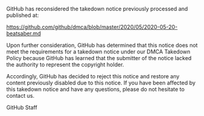 GitHub has reconsidered the takedown notice previously processed and published at:

https://github.com/github/dmca/blob/master/2020/05/2020-05-20-beatsaber.md

Upon further consideration, GitHub has determined that this notice does not meet the requirements for a takedown notice under our DMCA Takedown Policy because GitHub has learned that the submitter of the notice lacked the authority to represent the copyright holder.

Accordingly, GitHub has decided to reject this notice and restore any content previously disabled due to this notice. If you have been affected by this takedown notice and have any questions, please do not hesitate to contact us.

GitHub Staff
